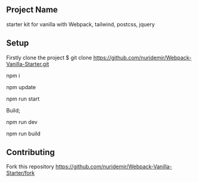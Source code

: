 ## Project Name

starter kit for vanilla with Webpack, tailwind, postcss, jquery

## Setup

Firstly clone the project $ git clone https://github.com/nuridemir/Webpack-Vanilla-Starter.git


npm i

npm update

npm run start

Build;

npm run dev

npm run build


## Contributing
Fork this repository https://github.com/nuridemir/Webpack-Vanilla-Starter/fork
